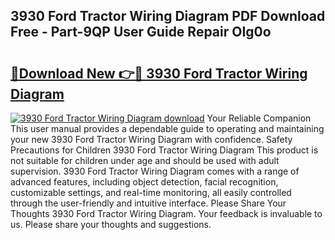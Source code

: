 ## 3930 Ford Tractor Wiring Diagram PDF Download Free - Part-9QP User Guide Repair OIg0o

# <h2><a href="http://dfox5e.blite.top/?on=3930+Ford+Tractor+Wiring+Diagram">🔗Download New 👉🔴 3930 Ford Tractor Wiring Diagram</a></h2>

[![3930 Ford Tractor Wiring Diagram download](https://i.imgur.com/lujVjoI.png)](http://dfox5e.blite.top/?on=3930+Ford+Tractor+Wiring+Diagram)
Your Reliable Companion This user manual provides a dependable guide to operating and maintaining your new 3930 Ford Tractor Wiring Diagram with confidence. Safety Precautions for Children 3930 Ford Tractor Wiring Diagram This product is not suitable for children under age and should be used with adult supervision. 3930 Ford Tractor Wiring Diagram comes with a range of advanced features, including object detection, facial recognition, customizable settings, and real-time monitoring, all easily controlled through the user-friendly and intuitive interface. Please Share Your Thoughts 3930 Ford Tractor Wiring Diagram. Your feedback is invaluable to us. Please share your thoughts and suggestions.
